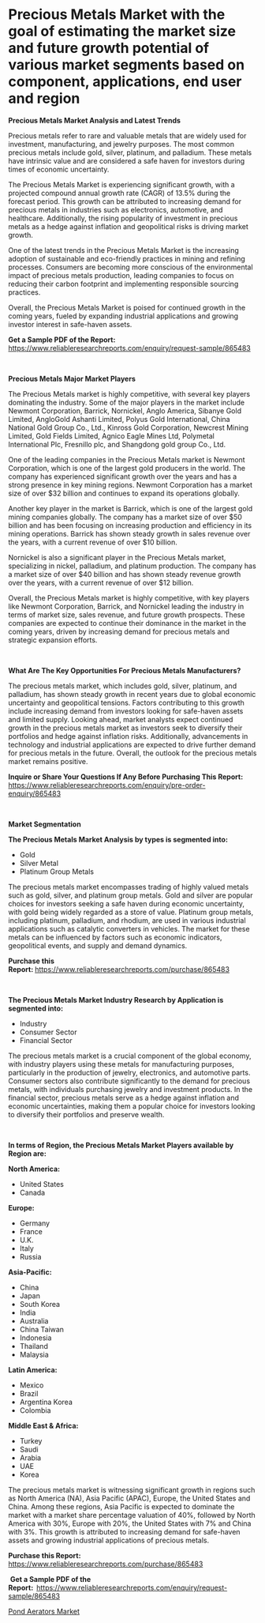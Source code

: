 <p><h1>Precious Metals Market with the goal of estimating the market size and future growth potential of various market segments based on component, applications, end user and region</h1></p><p><strong>Precious Metals Market Analysis and Latest Trends</strong></p>
<p><p>Precious metals refer to rare and valuable metals that are widely used for investment, manufacturing, and jewelry purposes. The most common precious metals include gold, silver, platinum, and palladium. These metals have intrinsic value and are considered a safe haven for investors during times of economic uncertainty.</p><p>The Precious Metals Market is experiencing significant growth, with a projected compound annual growth rate (CAGR) of 13.5% during the forecast period. This growth can be attributed to increasing demand for precious metals in industries such as electronics, automotive, and healthcare. Additionally, the rising popularity of investment in precious metals as a hedge against inflation and geopolitical risks is driving market growth.</p><p>One of the latest trends in the Precious Metals Market is the increasing adoption of sustainable and eco-friendly practices in mining and refining processes. Consumers are becoming more conscious of the environmental impact of precious metals production, leading companies to focus on reducing their carbon footprint and implementing responsible sourcing practices.</p><p>Overall, the Precious Metals Market is poised for continued growth in the coming years, fueled by expanding industrial applications and growing investor interest in safe-haven assets.</p></p>
<p><strong>Get a Sample PDF of the Report:&nbsp;</strong> <a href="https://www.reliableresearchreports.com/enquiry/request-sample/865483">https://www.reliableresearchreports.com/enquiry/request-sample/865483</a></p>
<p>&nbsp;</p>
<p><strong>Precious Metals Major Market Players</strong></p>
<p><p>The Precious Metals market is highly competitive, with several key players dominating the industry. Some of the major players in the market include Newmont Corporation, Barrick, Nornickel, Anglo America, Sibanye Gold Limited, AngloGold Ashanti Limited, Polyus Gold International, China National Gold Group Co., Ltd., Kinross Gold Corporation, Newcrest Mining Limited, Gold Fields Limited, Agnico Eagle Mines Ltd, Polymetal International Plc, Fresnillo plc, and Shangdong gold group Co., Ltd.</p><p>One of the leading companies in the Precious Metals market is Newmont Corporation, which is one of the largest gold producers in the world. The company has experienced significant growth over the years and has a strong presence in key mining regions. Newmont Corporation has a market size of over $32 billion and continues to expand its operations globally.</p><p>Another key player in the market is Barrick, which is one of the largest gold mining companies globally. The company has a market size of over $50 billion and has been focusing on increasing production and efficiency in its mining operations. Barrick has shown steady growth in sales revenue over the years, with a current revenue of over $10 billion.</p><p>Nornickel is also a significant player in the Precious Metals market, specializing in nickel, palladium, and platinum production. The company has a market size of over $40 billion and has shown steady revenue growth over the years, with a current revenue of over $12 billion.</p><p>Overall, the Precious Metals market is highly competitive, with key players like Newmont Corporation, Barrick, and Nornickel leading the industry in terms of market size, sales revenue, and future growth prospects. These companies are expected to continue their dominance in the market in the coming years, driven by increasing demand for precious metals and strategic expansion efforts.</p></p>
<p>&nbsp;</p>
<p><strong>What Are The Key Opportunities For Precious Metals Manufacturers?</strong></p>
<p><p>The precious metals market, which includes gold, silver, platinum, and palladium, has shown steady growth in recent years due to global economic uncertainty and geopolitical tensions. Factors contributing to this growth include increasing demand from investors looking for safe-haven assets and limited supply. Looking ahead, market analysts expect continued growth in the precious metals market as investors seek to diversify their portfolios and hedge against inflation risks. Additionally, advancements in technology and industrial applications are expected to drive further demand for precious metals in the future. Overall, the outlook for the precious metals market remains positive.</p></p>
<p><strong>Inquire or Share Your Questions If Any Before Purchasing This Report:</strong> <a href="https://www.reliableresearchreports.com/enquiry/pre-order-enquiry/865483">https://www.reliableresearchreports.com/enquiry/pre-order-enquiry/865483</a></p>
<p>&nbsp;</p>
<p><strong>Market Segmentation</strong></p>
<p><strong>The Precious Metals Market Analysis by types is segmented into:</strong></p>
<p><ul><li>Gold</li><li>Silver Metal</li><li>Platinum Group Metals</li></ul></p>
<p><p>The precious metals market encompasses trading of highly valued metals such as gold, silver, and platinum group metals. Gold and silver are popular choices for investors seeking a safe haven during economic uncertainty, with gold being widely regarded as a store of value. Platinum group metals, including platinum, palladium, and rhodium, are used in various industrial applications such as catalytic converters in vehicles. The market for these metals can be influenced by factors such as economic indicators, geopolitical events, and supply and demand dynamics.</p></p>
<p><strong>Purchase this Report:&nbsp;</strong><a href="https://www.reliableresearchreports.com/purchase/865483">https://www.reliableresearchreports.com/purchase/865483</a></p>
<p>&nbsp;</p>
<p><strong>The Precious Metals Market Industry Research by Application is segmented into:</strong></p>
<p><ul><li>Industry</li><li>Consumer Sector</li><li>Financial Sector</li></ul></p>
<p><p>The precious metals market is a crucial component of the global economy, with industry players using these metals for manufacturing purposes, particularly in the production of jewelry, electronics, and automotive parts. Consumer sectors also contribute significantly to the demand for precious metals, with individuals purchasing jewelry and investment products. In the financial sector, precious metals serve as a hedge against inflation and economic uncertainties, making them a popular choice for investors looking to diversify their portfolios and preserve wealth.</p></p>
<p>&nbsp;</p>
<p><strong>In terms of Region, the Precious Metals Market Players available by Region are:</strong></p>
<p>
    <p> <strong> North America: </strong>
        <ul>
            <li>United States</li>
            <li>Canada</li>
        </ul>
        </p> 
    <p> <strong> Europe: </strong>
        <ul>
            <li>Germany</li>
            <li>France</li>
            <li>U.K.</li>
            <li>Italy</li>
            <li>Russia</li>
        </ul>
        </p> 
    <p> <strong> Asia-Pacific: </strong>
        <ul>
            <li>China</li>
            <li>Japan</li>
            <li>South Korea</li>
            <li>India</li>
            <li>Australia</li>
            <li>China Taiwan</li>
            <li>Indonesia</li>
            <li>Thailand</li>
            <li>Malaysia</li>
        </ul>
        </p> 
    <p> <strong> Latin America: </strong>
        <ul>
            <li>Mexico</li>
            <li>Brazil</li>
            <li>Argentina Korea</li>
            <li>Colombia</li>
        </ul>
        </p> 
    <p> <strong> Middle East & Africa: </strong>
        <ul>
            <li>Turkey</li>
            <li>Saudi</li>
            <li>Arabia</li>
            <li>UAE</li>
            <li>Korea</li>
        </ul>
    </p>
    </p>
<p><p>The precious metals market is witnessing significant growth in regions such as North America (NA), Asia Pacific (APAC), Europe, the United States and China. Among these regions, Asia Pacific is expected to dominate the market with a market share percentage valuation of 40%, followed by North America with 30%, Europe with 20%, the United States with 7% and China with 3%. This growth is attributed to increasing demand for safe-haven assets and growing industrial applications of precious metals.</p></p>
<p><strong>Purchase this Report: </strong><a href="https://www.reliableresearchreports.com/purchase/865483">https://www.reliableresearchreports.com/purchase/865483</a></p>
<p>&nbsp;<strong>Get a Sample PDF of the Report:&nbsp;&nbsp;</strong><a href="https://www.reliableresearchreports.com/enquiry/request-sample/865483">https://www.reliableresearchreports.com/enquiry/request-sample/865483</a></p>
<p><strong></strong></p>
<p><p><a href="https://changeable-paste-463.notion.site/Pond-Aerators-Market-Challenges-Opportunities-and-Growth-Drivers-and-Major-Market-Players-forecas-f5935bcfa1c148fda1e535db88406ca6">Pond Aerators Market</a></p></p>